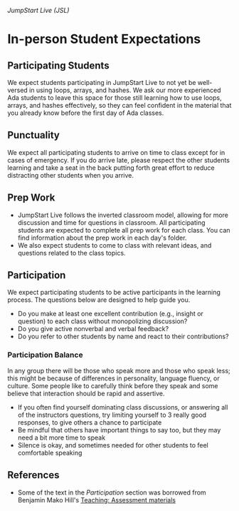 _JumpStart Live (JSL)_
# In-person Student Expectations

## Participating Students
We expect students participating in JumpStart Live to not yet be well-versed in using loops, arrays, and hashes. We ask our more experienced Ada students to leave this space for those still learning how to use loops, arrays, and hashes effectively, so they can feel confident in the material that you already know before the first day of Ada classes.

## Punctuality
We expect all participating students to arrive on time to class except for in cases of emergency. If you do arrive late, please respect the other students learning and take a seat in the back putting forth great effort to reduce distracting other students when you arrive.

## Prep Work
* JumpStart Live follows the inverted classroom model, allowing for more discussion and time for questions in classroom. All participating students are expected to complete all prep work for each class. You can find information about the prep work in each day's folder.
* We also expect students to come to class with relevant ideas, and questions related to the class topics.

## Participation
We expect participating students to be active participants in the learning process. The questions below are designed to help guide you.
* Do you make at least one excellent contribution (e.g., insight or question) to each class without monopolizing discussion?
* Do you give active nonverbal and verbal feedback?
* Do you refer to other students by name and react to their contributions?

### Participation Balance
In any group there will be those who speak more and those who speak less; this might be because of differences in personality, language fluency, or culture. Some people like to carefully think before they speak and some believe that interaction should be rapid and assertive.

* If you often find yourself dominating class discussions, or answering all of the instructors questions, try limiting yourself to 3 really good responses, to give others a chance to participate
* Be mindful that others have important things to say too, but they may need a bit more time to speak
* Silence is okay, and sometimes needed for other students to feel comfortable speaking

## References
* Some of the text in the _Participation_ section was borrowed from Benjamin Mako Hill's [Teaching: Assessment materials](https://mako.cc/teaching/assessment.html)
